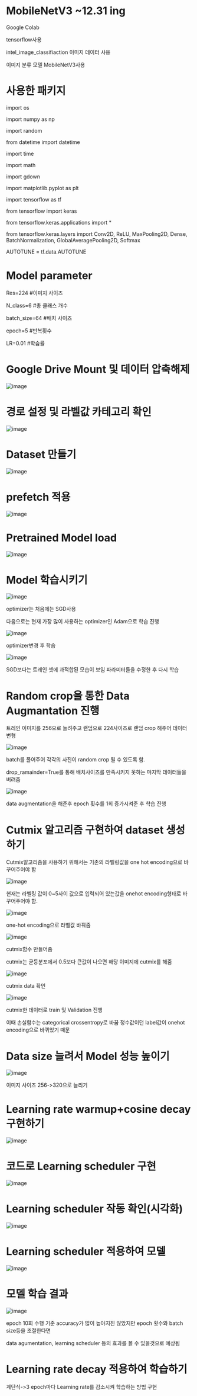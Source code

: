 # MobileNetV3 ~12.31 ing

Google Colab

tensorflow사용

intel_image_classifiaction 이미지 데이터 사용

이미지 분류 모델 MobileNetV3사용

# 사용한 패키지

import os

import numpy as np

import random

from datetime import datetime

import time

import math

import gdown

import matplotlib.pyplot as plt

import tensorflow as tf

from tensorflow import keras

from tensorflow.keras.applications import *

from tensorflow.keras.layers import Conv2D, ReLU, MaxPooling2D, Dense, BatchNormalization, GlobalAveragePooling2D, Softmax

AUTOTUNE = tf.data.AUTOTUNE

# Model parameter

Res=224 #이미지 사이즈

N_class=6 #총 클래스 개수

batch_size=64 #배치 사이즈

epoch=5 #반복횟수

LR=0.01 #학습률

# Google Drive Mount 및 데이터 압축해제

![image](https://user-images.githubusercontent.com/104436260/203930367-94bc2444-2471-4702-a00d-c48b692738a3.png)

# 경로 설정 및 라벨값 카테고리 확인

![image](https://user-images.githubusercontent.com/104436260/203930725-989ba318-fcdc-48e5-809d-46ac266f4f24.png)

# Dataset 만들기

![image](https://user-images.githubusercontent.com/104436260/201830219-90e9af40-089d-4b20-a5d3-c893d6c8d090.png)

# prefetch 적용

![image](https://user-images.githubusercontent.com/104436260/201830360-19acfd4a-4889-420c-acb5-006e1f213af8.png)

# Pretrained Model load

![image](https://user-images.githubusercontent.com/104436260/201830479-326b10ef-6a12-4bf8-b246-71b076cf228a.png)

# Model 학습시키기

![image](https://user-images.githubusercontent.com/104436260/201830581-c28a2bcc-3520-4b15-9082-aa2491c73e4e.png)

optimizer는 처음에는 SGD사용

다음으로는 현재 가장 많이 사용하는 optimizer인 Adam으로 학습 진행

![image](https://user-images.githubusercontent.com/104436260/201831396-45cb096b-1375-4e84-beac-a02c3a61c94b.png)

optimizer변경 후 학습

![image](https://user-images.githubusercontent.com/104436260/203933848-31a322c8-f747-432e-b65e-0d4e9ed411bb.png)

SGD보다는 트레인 셋에 과적합된 모습이 보임 파라미터들을 수정한 후 다시 학습

# Random crop을 통한 Data Augmantation 진행

트레인 이미지를 256으로 늘려주고 랜덤으로 224사이즈로 랜덤 crop 해주어 데이터 변형

![image](https://user-images.githubusercontent.com/104436260/201831917-40d96a76-757b-4ad3-9727-7b15ed0bc842.png)

batch를 풀어주어 각각의 사진이 random crop 될 수 있도록 함.

drop_ramainder=True를 통해 배치사이즈를 만족시키지 못하는 마지막 데이터들을 버려줌

![image](https://user-images.githubusercontent.com/104436260/201832731-2b9d5a4c-ddb2-41aa-92e1-bd6b792a5538.png)

data augmentation을 해준후 epoch 횟수를 1회 증가시켜준 후 학습 진행

# Cutmix 알고리즘 구현하여 dataset 생성하기

Cutmix알고리즘을 사용하기 위해서는 기존의 라벨링값을 one hot encoding으로 바꾸어주어야 함

![image](https://user-images.githubusercontent.com/104436260/201834015-efdef40a-8bd2-42f9-8f9c-fdc6ce237654.png)

현재는 라벨링 값이 0~5사이 값으로 입력되어 있는값을 onehot encoding형태로 바꾸어주어야 함.

![image](https://user-images.githubusercontent.com/104436260/201834994-d85abbc7-895c-4076-9183-5a08df806a23.png)

one-hot encoding으로 라벨값 바꿔줌

![image](https://user-images.githubusercontent.com/104436260/201858941-47774c25-795e-4c24-8430-92c7e551671d.png)

cutmix함수 만들어줌

cutmix는 균등분포에서 0.5보다 큰값이 나오면 해당 이미지에 cutmix를 해줌

![image](https://user-images.githubusercontent.com/104436260/201859582-a7ffad6b-288d-4a9e-b237-1a9cd8ddfeb4.png)

cutmix data 확인

![image](https://user-images.githubusercontent.com/104436260/204228817-03554dc3-9663-4aa1-877d-44e3e2739be0.png)

cutmix한 데이터로 train 및 Validation 진행

이때 손실함수는 categorical crossentropy로 바꿈 정수값이던 label값이 onehot encoding으로 바뀌었기 때문
# Data size 늘려서 Model 성능 높이기

![image](https://user-images.githubusercontent.com/104436260/207208516-447e0cdf-ffea-41f1-a2dc-c807757430a2.png)

이미지 사이즈 256->320으로 늘리기

# Learning rate warmup+cosine decay 구현하기

![image](https://user-images.githubusercontent.com/104436260/207214570-2436e0a5-2428-4107-922b-683882c37467.png)

# 코드로 Learning scheduler 구현

![image](https://user-images.githubusercontent.com/104436260/207227125-bd1a13da-54b2-4446-8d19-0713df2ed66f.png)

# Learning scheduler 작동 확인(시각화)

![image](https://user-images.githubusercontent.com/104436260/207227273-8263db37-6a3f-416f-9107-d6195d404ea1.png)

# Learning scheduler 적용하여 모델 

![image](https://user-images.githubusercontent.com/104436260/207236414-f043b137-3de1-4fea-92e0-9aadd8d8fd61.png)

# 모델 학습 결과

![image](https://user-images.githubusercontent.com/104436260/207241351-92bed375-05b1-47ad-891e-a23e1f433402.png)

epoch 10회 수행 기준 accuracy가 많이 높아지진 않았지만 epoch 횟수와 batch size등을 조절한다면

data agumentation, learning scheduler 등의 효과를 볼 수 있을것으로 예상됨

# Learning rate decay 적용하여 학습하기

계단식->3 epoch마다 Learning rate를 감소시켜 학습하는 방법 구현

